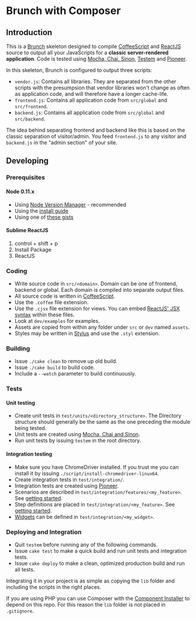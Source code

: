 # Brunch with Composer

## Introduction

This is a [Brunch] skeleton designed to compile [CoffeeScript] and [ReactJS] source to
output all your JavaScripts for a **classic server-rendered application**. Code is tested
using [Mocha, Chai, Sinon], [Testem] and [Pioneer].

In this skeleton, Brunch is configured to output three scripts:

* `vendor.js`: Contains all libraries. They are separated from the other scripts with the
  presumpsion that vendor libraries won't change as often as application code, and will
  therefore have a longer cache-life.
* `frontend.js`: Contains all application code from `src/global` and `src/frontend`.
* `backend.js`: Contains all application code from `src/global` and `src/backend`.

The idea behind separating frontend and backend like this is based on the classic
separation of visitor/admin. You feed `frontend.js` to any visitor and `backend.js` in the
"admin section" of your site.

[Brunch]: http://brunch.io/
[CoffeeScript]: http://coffeescript.org
[ReactJS]: https://facebook.github.io/react/
[Mocha, Chai, Sinon]: https://nicolas.perriault.net/code/2013/testing-frontend-javascript-code-using-mocha-chai-and-sinon/
[Testem]: https://github.com/airportyh/testem
[Pioneer]: http://pioneerjs.com/

## Developing

### Prerequisites

#### Node 0.11.x

* Using [Node Version Manager] - recommended
* Using the [install guide](https://github.com/joyent/node/wiki/Installing-Node.js-via-package-manager)
* Using one of [these gists](https://gist.github.com/isaacs/579814)

[Node Version Manager]: https://github.com/creationix/nvm

#### Sublime ReactJS

1. <key>control</key> + <key>shift</key> + <key>p</key>
2. Install Package
3. ReactJS

### Coding

* Write source code in `src/<domain>`. Domain can be one of frontend, backend or global.
  Each domain is compiled into separate output files.
* All source code is written in [CoffeeScript].
* Use the `.coffee` file extension.
* Use the `.cjsx` file extension for views. You can embed [ReactJS' JSX syntax] within these files.
* Look at `dev/examples` for examples.
* Assets are copied from within any folder under `src` or `dev` named `assets`.
* Styles may be written in [Stylus] and use the `.styl` extension.

[ReactJS' JSX syntax]: https://facebook.github.io/react/docs/jsx-in-depth.html
[Stylus]: https://learnboost.github.io/stylus/

### Building

* Issue `./cake clean` to remove up old build.
* Issue `./cake build` to build code.
* Include a `--watch` parameter to build continuously.

### Tests

#### Unit testing

* Create unit tests in `test/units/<directory_structure>`. The Directory structure should
  generally be the same as the one preceding the module being tested.
* Unit tests are created using [Mocha, Chai and Sinon].
* Run unit tests by issuing `testem` in the root directory.

[Mocha, Chai and Sinon]: https://nicolas.perriault.net/code/2013/testing-frontend-javascript-code-using-mocha-chai-and-sinon/

#### Integration testing

* Make sure you have ChromeDriver installed. If you trust me you can install it by
  issuing `./script/install-chromedriver-linux64`.
* Create integration tests in `test/integration/`.
* Integration tests are created using [Pioneer].
* Scenarios are described in `test/integration/features/<my_feature>`. See [getting started].
* Step definitions are placed in `test/integration/<my_feature>`. See [getting started].
* [Widgets] can be defined in `test/integration/<my_widget>`.

[Pioneer]: http://pioneerjs.com/
[getting started]: https://github.com/mojotech/pioneer/blob/master/docs/getting_started.md
[Widgets]: https://github.com/mojotech/pioneer/blob/master/docs/widget.md

### Deploying and Integration

* Quit `testem` before running any of the following commands.
* Issue `cake test` to make a quick build and run unit tests and integration tests.
* Issue `cake deploy` to make a clean, optimized production build and run all tests.

Integrating it in your project is as simple as copying the `lib` folder and including the
scripts in the right places.

If you are using PHP you can use Composer with the [Component Installer] to depend on this
repo. For this reason the `lib` folder is not placed in `.gitignore`.

[Component Installer]: https://github.com/robloach/component-installer
